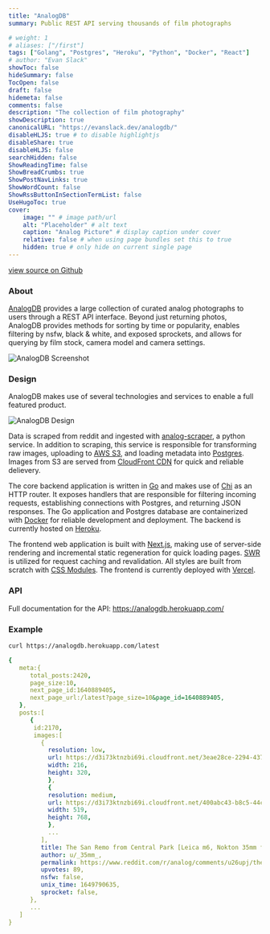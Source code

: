 ```yaml
---
title: "AnalogDB"
summary: Public REST API serving thousands of film photographs

# weight: 1
# aliases: ["/first"]
tags: ["Golang", "Postgres", "Heroku", "Python", "Docker", "React"]
# author: "Evan Slack"
showToc: false
hideSummary: false
TocOpen: false
draft: false
hidemeta: false
comments: false
description: "The collection of film photography"
showDescription: true
canonicalURL: "https://evanslack.dev/analogdb/"
disableHLJS: true # to disable highlightjs
disableShare: true
disableHLJS: false
searchHidden: false
ShowReadingTime: false
ShowBreadCrumbs: true
ShowPostNavLinks: true
ShowWordCount: false
ShowRssButtonInSectionTermList: false
UseHugoToc: true
cover:
    image: "" # image path/url
    alt: "Placeholder" # alt text
    caption: "Analog Picture" # display caption under cover
    relative: false # when using page bundles set this to true
    hidden: true # only hide on current single page
---
```

[view source on Github](https://github.com/evanofslack/analogdb)

### About

[AnalogDB](https://analogdb.com) provides a large collection of curated analog photographs to users through a REST API interface. Beyond just returning photos, AnalogDB provides methods for sorting by time or popularity, enables filtering by nsfw, black & white, and exposed sprockets, and allows for querying by film stock, camera model and camera settings. 

![AnalogDB Screenshot](/analogdb-screenshot.png)

### Design

AnalogDB makes use of several technologies and services to enable a full featured product. 

<!-- <img width="681" alt="Screen Shot 2022-07-19 at 8 50 39 PM" src="https://user-images.githubusercontent.com/51209817/179872652-32c019e3-2e3c-4086-84fe-b6e149522e2d.png"> -->
![AnalogDB Design](https://user-images.githubusercontent.com/51209817/179872652-32c019e3-2e3c-4086-84fe-b6e149522e2d.png#center)


Data is scraped from reddit and ingested with [analog-scraper](https://github.com/evanofslack/analog-scraper), a python service. In addition to scraping, this service is responsible for transforming raw images, uploading to [AWS S3](https://aws.amazon.com/s3/), and loading metadata into [Postgres](https://www.postgresql.org/). Images from S3 are served from [CloudFront CDN](https://aws.amazon.com/cloudfront/) for quick and reliable delievery. 

The core backend application is written in [Go](https://go.dev/) and makes use of [Chi](https://github.com/go-chi/chi) as an HTTP router. It exposes handlers that are responsible for filtering incoming requests, establishing connections with Postgres, and returning JSON responses. The Go application and Postgres database are containerized with [Docker](https://www.docker.com/) for reliable development and deployment. The backend is currently hosted on [Heroku](https://www.heroku.com/).   

The frontend web application is built with [Next.js](https://github.com/vercel/next.js/), making use of server-side rendering and incremental static regeneration for quick loading pages. [SWR](https://github.com/vercel/swr) is utilized for request caching and revalidation. All styles are built from scratch with [CSS Modules](https://github.com/css-modules/css-modules). The frontend is currently deployed with [Vercel](https://vercel.com/). 


### API

Full documentation for the API: https://analogdb.herokuapp.com/

### Example

```bash
curl https://analogdb.herokuapp.com/latest
```

```yaml
{
   meta:{
      total_posts:2420,
      page_size:10,
      next_page_id:1640889405,
      next_page_url:/latest?page_size=10&page_id=1640889405,
   },
   posts:[
      {
       id:2170,
       images:[
         {
           resolution: low,
           url: https://d3i73ktnzbi69i.cloudfront.net/3eae28ce-2294-437d-81df-87e86cff61c3.jpeg,
           width: 216,
           height: 320,
           },
           {
           resolution: medium,
           url: https://d3i73ktnzbi69i.cloudfront.net/400abc43-b8c5-44cf-a632-c1a849b14ab4.jpeg,
           width: 519,
           height: 768,
           },
           ...
         ],
         title: The San Remo from Central Park [Leica m6, Nokton 35mm f/1.4, Portra 400],
         author: u/_35mm_,
         permalink: https://www.reddit.com/r/analog/comments/u26upj/the_san_remo_from_central_park_leica_m6_nokton/,
         upvotes: 89,
         nsfw: false,
         unix_time: 1649790635,
         sprocket: false,
      },
      ...
   ]
}
```


